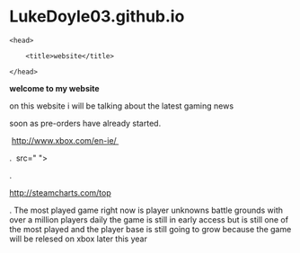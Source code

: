 # LukeDoyle03.github.io

<html>

    <head>

        <title>website</title>

    </head>
<strong>welcome to my website</strong>
    <body>
    <p> on this website i will be talking about the latest gaming news </p>
    
soon as pre-orders have already started.
  
  <p>  http://www.xbox.com/en-ie/  </p> 

 . <img> src=" ">
 
 .<p> http://steamcharts.com/top </p>
 
 . The most played game right now is player unknowns battle grounds with over a million players daily the game is still in early access but is still one of the most played and the player base is still going to grow because the game will be relesed on xbox later this year

    </body>

</html>
